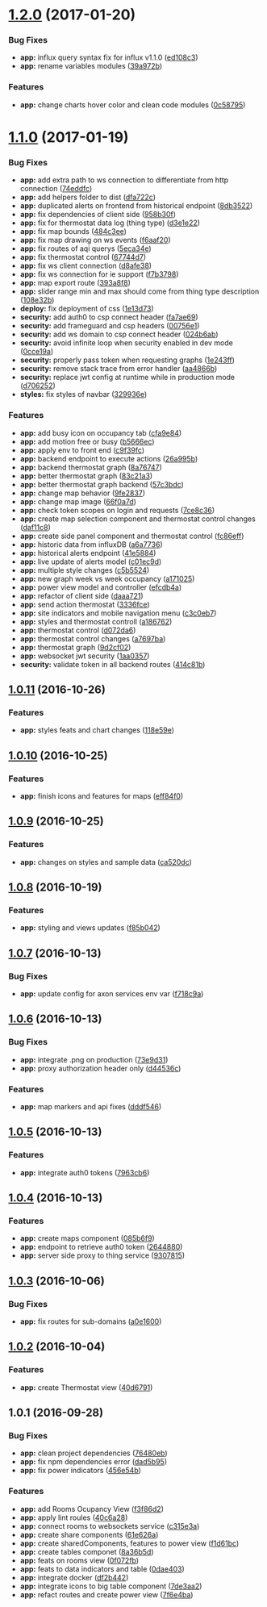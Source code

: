 <a name="1.2.0"></a>
# [1.2.0](https://bitbucket.org/volteo/intel-iot-dashboard/compare/v1.1.0...v1.2.0) (2017-01-20)


### Bug Fixes

* **app:** influx query syntax fix for influx v1.1.0 ([ed108c3](https://bitbucket.org/volteo/intel-iot-dashboard/commits/ed108c3))
* **app:** rename variables modules ([39a972b](https://bitbucket.org/volteo/intel-iot-dashboard/commits/39a972b))


### Features

* **app:** change charts hover color and clean code modules ([0c58795](https://bitbucket.org/volteo/intel-iot-dashboard/commits/0c58795))



<a name="1.1.0"></a>
# [1.1.0](https://bitbucket.org/volteo/intel-iot-dashboard/compare/v1.0.11...v1.1.0) (2017-01-19)


### Bug Fixes

* **app:** add extra path to ws connection to differentiate from http connection ([74eddfc](https://bitbucket.org/volteo/intel-iot-dashboard/commits/74eddfc))
* **app:** add helpers folder to dist ([dfa722c](https://bitbucket.org/volteo/intel-iot-dashboard/commits/dfa722c))
* **app:** duplicated alerts on frontend from historical endpoint ([8db3522](https://bitbucket.org/volteo/intel-iot-dashboard/commits/8db3522))
* **app:** fix dependencies of client side ([958b30f](https://bitbucket.org/volteo/intel-iot-dashboard/commits/958b30f))
* **app:** fix for thermostat data log (thing type) ([d3e1e22](https://bitbucket.org/volteo/intel-iot-dashboard/commits/d3e1e22))
* **app:** fix map bounds ([484c3ee](https://bitbucket.org/volteo/intel-iot-dashboard/commits/484c3ee))
* **app:** fix map drawing on ws events ([f6aaf20](https://bitbucket.org/volteo/intel-iot-dashboard/commits/f6aaf20))
* **app:** fix routes of aqi querys ([5eca34e](https://bitbucket.org/volteo/intel-iot-dashboard/commits/5eca34e))
* **app:** fix thermostat control ([67744d7](https://bitbucket.org/volteo/intel-iot-dashboard/commits/67744d7))
* **app:** fix ws client connection ([d8afe38](https://bitbucket.org/volteo/intel-iot-dashboard/commits/d8afe38))
* **app:** fix ws connection for ie support ([f7b3798](https://bitbucket.org/volteo/intel-iot-dashboard/commits/f7b3798))
* **app:** map export route ([393a8f8](https://bitbucket.org/volteo/intel-iot-dashboard/commits/393a8f8))
* **app:** slider range min and max should come from thing type description ([108e32b](https://bitbucket.org/volteo/intel-iot-dashboard/commits/108e32b))
* **deploy:** fix deployment of css ([1e13d73](https://bitbucket.org/volteo/intel-iot-dashboard/commits/1e13d73))
* **security:** add auth0 to csp connect header ([fa7ae69](https://bitbucket.org/volteo/intel-iot-dashboard/commits/fa7ae69))
* **security:** add frameguard and csp headers ([00756e1](https://bitbucket.org/volteo/intel-iot-dashboard/commits/00756e1))
* **security:** add ws domain to csp connect header ([024b6ab](https://bitbucket.org/volteo/intel-iot-dashboard/commits/024b6ab))
* **security:** avoid infinite loop when security enabled in dev mode ([0cce19a](https://bitbucket.org/volteo/intel-iot-dashboard/commits/0cce19a))
* **security:** properly pass token when requesting graphs ([1e243ff](https://bitbucket.org/volteo/intel-iot-dashboard/commits/1e243ff))
* **security:** remove stack trace from error handler ([aa4866b](https://bitbucket.org/volteo/intel-iot-dashboard/commits/aa4866b))
* **security:** replace jwt config at runtime while in production mode ([d706252](https://bitbucket.org/volteo/intel-iot-dashboard/commits/d706252))
* **styles:** fix styles of navbar ([329936e](https://bitbucket.org/volteo/intel-iot-dashboard/commits/329936e))


### Features

* **app:** add busy icon on occupancy tab ([cfa9e84](https://bitbucket.org/volteo/intel-iot-dashboard/commits/cfa9e84))
* **app:** add motion free or busy ([b5666ec](https://bitbucket.org/volteo/intel-iot-dashboard/commits/b5666ec))
* **app:** apply env to front end ([c9f39fc](https://bitbucket.org/volteo/intel-iot-dashboard/commits/c9f39fc))
* **app:** backend endpoint to execute actions ([26a995b](https://bitbucket.org/volteo/intel-iot-dashboard/commits/26a995b))
* **app:** backend thermostat graph ([8a76747](https://bitbucket.org/volteo/intel-iot-dashboard/commits/8a76747))
* **app:** better thermostat graph ([83c21a3](https://bitbucket.org/volteo/intel-iot-dashboard/commits/83c21a3))
* **app:** better thermostat graph backend ([57c3bdc](https://bitbucket.org/volteo/intel-iot-dashboard/commits/57c3bdc))
* **app:** change map behavior ([9fe2837](https://bitbucket.org/volteo/intel-iot-dashboard/commits/9fe2837))
* **app:** change map image ([66f0a7d](https://bitbucket.org/volteo/intel-iot-dashboard/commits/66f0a7d))
* **app:** check token scopes on login and requests ([7ce8c36](https://bitbucket.org/volteo/intel-iot-dashboard/commits/7ce8c36))
* **app:** create map selection component and thermostat control changes ([daf11c8](https://bitbucket.org/volteo/intel-iot-dashboard/commits/daf11c8))
* **app:** create side panel component and thermostat control ([fc86eff](https://bitbucket.org/volteo/intel-iot-dashboard/commits/fc86eff))
* **app:** historic data from influxDB ([a6a7736](https://bitbucket.org/volteo/intel-iot-dashboard/commits/a6a7736))
* **app:** historical alerts endpoint ([41e5884](https://bitbucket.org/volteo/intel-iot-dashboard/commits/41e5884))
* **app:** live update of alerts model ([c01ec9d](https://bitbucket.org/volteo/intel-iot-dashboard/commits/c01ec9d))
* **app:** multiple style changes ([c5b5524](https://bitbucket.org/volteo/intel-iot-dashboard/commits/c5b5524))
* **app:** new graph week vs week occupancy ([a171025](https://bitbucket.org/volteo/intel-iot-dashboard/commits/a171025))
* **app:** power view model and controller ([efcdb4a](https://bitbucket.org/volteo/intel-iot-dashboard/commits/efcdb4a))
* **app:** refactor of client side ([daaa721](https://bitbucket.org/volteo/intel-iot-dashboard/commits/daaa721))
* **app:** send action thermostat ([3336fce](https://bitbucket.org/volteo/intel-iot-dashboard/commits/3336fce))
* **app:** site indicators and mobile navigation menu ([c3c0eb7](https://bitbucket.org/volteo/intel-iot-dashboard/commits/c3c0eb7))
* **app:** styles and thermostat controll ([a186762](https://bitbucket.org/volteo/intel-iot-dashboard/commits/a186762))
* **app:** thermostat control ([d072da6](https://bitbucket.org/volteo/intel-iot-dashboard/commits/d072da6))
* **app:** thermostat control changes ([a7697ba](https://bitbucket.org/volteo/intel-iot-dashboard/commits/a7697ba))
* **app:** thermostat graph ([9d2cf02](https://bitbucket.org/volteo/intel-iot-dashboard/commits/9d2cf02))
* **app:** websocket jwt security ([1aa0357](https://bitbucket.org/volteo/intel-iot-dashboard/commits/1aa0357))
* **security:** validate token in all backend routes ([414c81b](https://bitbucket.org/volteo/intel-iot-dashboard/commits/414c81b))



<a name="1.0.11"></a>
## [1.0.11](https://bitbucket.org/volteo/intel-iot-dashboard/compare/v1.0.10...v1.0.11) (2016-10-26)


### Features

* **app:** styles feats and chart changes ([118e59e](https://bitbucket.org/volteo/intel-iot-dashboard/commits/118e59e))



<a name="1.0.10"></a>
## [1.0.10](https://bitbucket.org/volteo/intel-iot-dashboard/compare/v1.0.9...v1.0.10) (2016-10-25)


### Features

* **app:** finish icons and features for maps ([eff84f0](https://bitbucket.org/volteo/intel-iot-dashboard/commits/eff84f0))



<a name="1.0.9"></a>
## [1.0.9](https://bitbucket.org/volteo/intel-iot-dashboard/compare/v1.0.8...v1.0.9) (2016-10-25)


### Features

* **app:** changes on styles and sample data ([ca520dc](https://bitbucket.org/volteo/intel-iot-dashboard/commits/ca520dc))



<a name="1.0.8"></a>
## [1.0.8](https://bitbucket.org/volteo/intel-iot-dashboard/compare/v1.0.7...v1.0.8) (2016-10-19)


### Features

* **app:** styling and views updates ([f85b042](https://bitbucket.org/volteo/intel-iot-dashboard/commits/f85b042))



<a name="1.0.7"></a>
## [1.0.7](https://bitbucket.org/volteo/intel-iot-dashboard/compare/v1.0.6...v1.0.7) (2016-10-13)


### Bug Fixes

* **app:** update config for axon services env var ([f718c9a](https://bitbucket.org/volteo/intel-iot-dashboard/commits/f718c9a))



<a name="1.0.6"></a>
## [1.0.6](https://bitbucket.org/volteo/intel-iot-dashboard/compare/v1.0.5...v1.0.6) (2016-10-13)


### Bug Fixes

* **app:** integrate .png on production ([73e9d31](https://bitbucket.org/volteo/intel-iot-dashboard/commits/73e9d31))
* **app:** proxy authorization header only ([d44536c](https://bitbucket.org/volteo/intel-iot-dashboard/commits/d44536c))


### Features

* **app:** map markers and api fixes ([dddf546](https://bitbucket.org/volteo/intel-iot-dashboard/commits/dddf546))



<a name="1.0.5"></a>
## [1.0.5](https://bitbucket.org/volteo/intel-iot-dashboard/compare/v1.0.4...v1.0.5) (2016-10-13)


### Features

* **app:** integrate auth0 tokens ([7963cb6](https://bitbucket.org/volteo/intel-iot-dashboard/commits/7963cb6))



<a name="1.0.4"></a>
## [1.0.4](https://bitbucket.org/volteo/intel-iot-dashboard/compare/v1.0.3...v1.0.4) (2016-10-13)


### Features

* **app:** create maps component ([085b6f9](https://bitbucket.org/volteo/intel-iot-dashboard/commits/085b6f9))
* **app:** endpoint to retrieve auth0 token ([2644880](https://bitbucket.org/volteo/intel-iot-dashboard/commits/2644880))
* **app:** server side proxy to thing service ([9307815](https://bitbucket.org/volteo/intel-iot-dashboard/commits/9307815))



<a name="1.0.3"></a>
## [1.0.3](https://bitbucket.org/volteo/intel-iot-dashboard/compare/v1.0.2...v1.0.3) (2016-10-06)


### Bug Fixes

* **app:** fix routes for sub-domains ([a0e1600](https://bitbucket.org/volteo/intel-iot-dashboard/commits/a0e1600))



<a name="1.0.2"></a>
## [1.0.2](https://bitbucket.org/volteo/intel-iot-dashboard/compare/v1.0.1...v1.0.2) (2016-10-04)


### Features

* **app:** create Thermostat view ([40d6791](https://bitbucket.org/volteo/intel-iot-dashboard/commits/40d6791))



<a name="1.0.1"></a>
## 1.0.1 (2016-09-28)


### Bug Fixes

* **app:** clean project dependencies ([76480eb](https://bitbucket.org/volteo/intel-iot-dashboard/commits/76480eb))
* **app:** fix npm dependencies error ([dad5b95](https://bitbucket.org/volteo/intel-iot-dashboard/commits/dad5b95))
* **app:** fix power indicators ([456e54b](https://bitbucket.org/volteo/intel-iot-dashboard/commits/456e54b))


### Features

* **app:** add Rooms Ocupancy View ([f3f86d2](https://bitbucket.org/volteo/intel-iot-dashboard/commits/f3f86d2))
* **app:** apply lint roules ([40c6a28](https://bitbucket.org/volteo/intel-iot-dashboard/commits/40c6a28))
* **app:** connect rooms to websockets service ([c315e3a](https://bitbucket.org/volteo/intel-iot-dashboard/commits/c315e3a))
* **app:** create share components ([61e626a](https://bitbucket.org/volteo/intel-iot-dashboard/commits/61e626a))
* **app:** create sharedComponents, features to power view ([f1d61bc](https://bitbucket.org/volteo/intel-iot-dashboard/commits/f1d61bc))
* **app:** create tables componet ([8a36b5d](https://bitbucket.org/volteo/intel-iot-dashboard/commits/8a36b5d))
* **app:** feats on rooms view ([0f072fb](https://bitbucket.org/volteo/intel-iot-dashboard/commits/0f072fb))
* **app:** feats to data indicators and table ([0dae403](https://bitbucket.org/volteo/intel-iot-dashboard/commits/0dae403))
* **app:** integrate docker ([df2b442](https://bitbucket.org/volteo/intel-iot-dashboard/commits/df2b442))
* **app:** integrate icons to big table component ([7de3aa2](https://bitbucket.org/volteo/intel-iot-dashboard/commits/7de3aa2))
* **app:** refact routes and create power view ([7f6e4ba](https://bitbucket.org/volteo/intel-iot-dashboard/commits/7f6e4ba))



